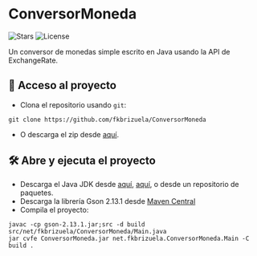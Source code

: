 # ConversorMoneda
![Stars](https://img.shields.io/github/stars/fkbrizuela/ConversorMoneda)
![License](https://img.shields.io/github/license/fkbrizuela/ConversorMoneda)

Un conversor de monedas simple escrito en Java usando la API de ExchangeRate.

## 📁 Acceso al proyecto
* Clona el repositorio usando `git`: 
```batch
git clone https://github.com/fkbrizuela/ConversorMoneda
```
* O descarga el zip desde [aquí](https://github.com/fkbrizuela/ConversorMoneda/archive/refs/heads/main.zip).
## 🛠️ Abre y ejecuta el proyecto
* Descarga el Java JDK desde [aquí](https://www.oracle.com/ar/java/technologies/downloads/), [aquí](https://adoptium.net/es/temurin/releases/), o desde un repositorio de paquetes.
* Descarga la librería Gson 2.13.1 desde [Maven Central](https://search.maven.org/artifact/com.google.code.gson/gson/2.13.1/jar)
* Compila el proyecto:
```batch
javac -cp gson-2.13.1.jar;src -d build src/net/fkbrizuela/ConversorMoneda/Main.java
jar cvfe ConversorMoneda.jar net.fkbrizuela.ConversorMoneda.Main -C build .
```
